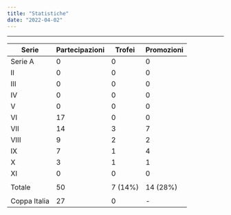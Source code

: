 ```yaml
---
title: "Statistiche"
date: "2022-04-02"
---
```


---


| Serie | Partecipazioni| Trofei | Promozioni | 
| - | - | - | - | 
| Serie A | 0  | 0 | 0 | 
| II      | 0  | 0 | 0 | 
| III     | 0  | 0 | 0 | 
| IV      | 0  | 0 | 0 | 
| V       | 0  | 0 | 0 | 
| VI      | 17 | 0 | 0 | 
| VII     | 14 | 3 | 7 | 
| VIII    | 9  | 2 | 2 | 
| IX      | 7  | 1 | 4 | 
| X       | 3  | 1 | 1 | 
| XI      | 0  | 0 | 0 | 
|  |  |  |  | 
| Totale | 50 | 7 (14%) | 14 (28%) | 
|  |  |  |  | 
| Coppa Italia | 27  | 0 | - |